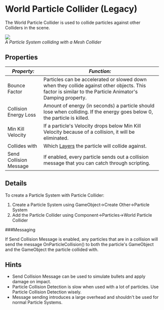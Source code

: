 World Particle Collider (Legacy)
================================


The <span class=keyword>World Particle Collider</span> is used to collide particles against other <span class=keyword>Colliders</span> in the scene.

![](http://docwiki.hq.unity3d.com/uploads/Main/Inspector-ParticleCollider.png)  
_A <span class=keyword>Particle System</span> colliding with a <span class=keyword>Mesh Collider</span>_


Properties
----------



|**_Property:_** |**_Function:_** |
|--|--|
|<span class=component>Bounce Factor</span> |Particles can be accelerated or slowed down when they collide against other objects. This factor is similar to the <span class=keyword>Particle Animator's</span> <span class=component>Damping</span> property. |
|<span class=component>Collision Energy Loss</span> |Amount of energy (in seconds) a particle should lose when colliding. If the energy goes below 0, the particle is killed. |
|<span class=component>Min Kill Velocity</span> |If a particle's <span class=component>Velocity</span> drops below <span class=component>Min Kill Velocity</span> because of a collision, it will be eliminated. |
|<span class=component>Collides with</span> |Which [Layers](layers.html) the particle will collide against. |
|<span class=component>Send Collision Message</span> |If enabled, every particle sends out a collision message that you can catch through scripting. |


Details
-------


To create a Particle System with Particle Collider:
1. Create a Particle System using <span class=menu>GameObject->Create Other->Particle System</span>
1. Add the Particle Collider using <span class=menu>Component->Particles->World Particle Collider</span>


###Messaging

If <span class=component>Send Collision Message</span> is enabled, any particles that are in a collision will send the message <span class=component>OnParticleCollision()</span> to  both the particle's <span class=keyword>GameObject</span> and the GameObject the particle collided with.


Hints
-----


* <span class=component>Send Collision Message</span> can be used to simulate bullets and apply damage on impact.
* Particle Collision Detection is slow when used with a lot of particles. Use Particle Collision Detection wisely.
* Message sending introduces a large overhead and shouldn't be used for normal Particle Systems.
